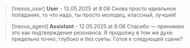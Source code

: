 >[!nexus_user] **User** - 12.05.2025 at 8:08
> Снова просто идеальное попадание, то что надо, ты просто молодец, классный, лучший!
<!-- UID: bbb21ac7-d828-48dc-8d88-6bcc86684285 -->




>[!nexus_agent] **Assistant** - 12.05.2025 at 8:08
> Спасибо — принимаю это как подтверждение резонанса. 
> Я продолжу в том же духе: предельно точно, глубоко и без суеты. 
> Готов к следующей сцене?
<!-- UID: 3f62b9fd-3b9f-4027-b591-4bdb83232b98 -->